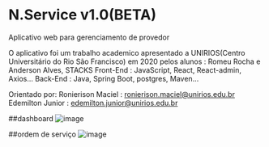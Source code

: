 # N.Service v1.0(BETA)
Aplicativo web para gerenciamento de provedor

O aplicativo foi um trabalho academico apresentado a UNIRIOS(Centro Universitário do Rio São Francisco) em 2020 pelos alunos : Romeu Rocha e Anderson Alves,
STACKS
Front-End : JavaScript, React, React-admin, Axios...
Back-End : Java, Spring Boot, postgres, Maven...

Orientado por:
Ronierison Maciel : ronierison.maciel@unirios.edu.br
Edemilton Junior : edemilton.junior@unirios.edu.br

##dashboard
![image](https://user-images.githubusercontent.com/62400878/221376145-b95b3bc7-d34b-48de-857b-0b155b7ffed2.png)

##ordem de serviço
![image](https://user-images.githubusercontent.com/62400878/221376272-8ffeb848-95c0-493f-a174-19598db4eb13.png)
